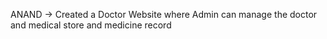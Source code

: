 ANAND -> Created a Doctor Website where Admin can manage the doctor and medical store and medicine record 
